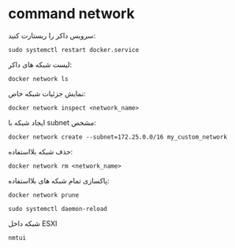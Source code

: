 #  command network


سرویس داکر را ریستارت کنید:
```
sudo systemctl restart docker.service
```


لیست شبکه های داکر:
```
docker network ls
```


نمایش جزئیات شبکه خاص:

```
docker network inspect <network_name>
```


ایجاد شبکه با subnet مشخص:

```
docker network create --subnet=172.25.0.0/16 my_custom_network
```

حذف شبکه بلااستفاده:
```
docker network rm <network_name>
```

پاکسازی تمام شبکه های بلااستفاده:


```
docker network prune
```

```
sudo systemctl daemon-reload
```


شبکه داخل ESXI
```
nmtui
```
